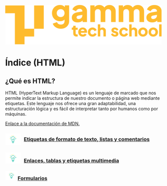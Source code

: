 ![](../assets/Logo_Yellow.png)

# Índice (HTML)

## ¿Qué es HTML?
HTML (HyperText Markup Language) es un lenguaje de marcado que nos permite indicar la estructura de nuestro documento o página web mediante etiquetas. Este lenguaje nos ofrece una gran adaptabilidad, una estructuración lógica y es fácil de interpre­tar tanto por humanos como por máquinas. 

[Enlace a la documentación de MDN.](https://developer.mozilla.org/es/docs/Web/HTML)

### <p style="display: flex; justify-content: flex-start; align-items: center;"> <img src='../assets/theory.png' style="width: 50px; vertical-align: sub; margin-right: 10px">[Etiquetas de formato de texto, listas y comentarios](texto_y_listas.md)</p>

### <img src='../assets/theory.png' style="width: 50px; vertical-align: sub; margin-right: 10px">[Enlaces, tablas y etiquetas multimedia](enlaces_y_etiquetas_multimedia.md)

### <img src='../assets/theory.png' style="width: 40px;">[Formularios](formularios.md)